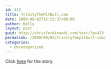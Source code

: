 ```yaml
---
id: 413
title: TrinityThePitBull.com
date: 2009-09-02T15:52:37+00:00
author: Kelly
layout: post
guid: http://chrisferdinandi.com/test/?p=413
permalink: /2009/09/02/trinitythepitbull-com/
categories:
  - Uncategorized
---
```

Click [here](http://www.trinitythepitbull.com/) for the story.